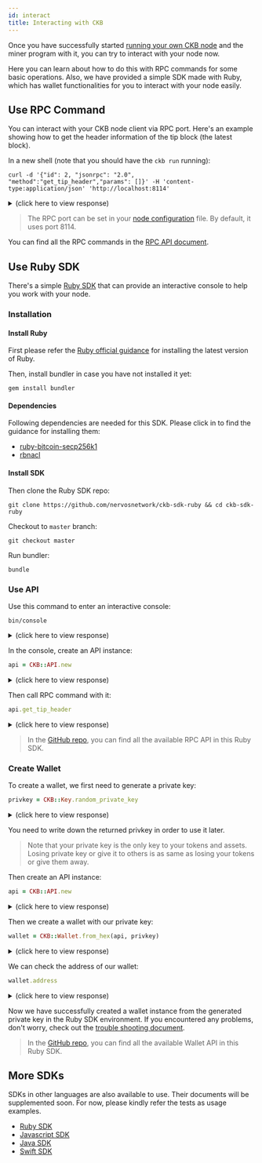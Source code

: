 ```yaml
---
id: interact
title: Interacting with CKB
---
```


Once you have successfully started [running your own CKB node](run-node) and the miner program with it, you can try to interact with your node now.

Here you can learn about how to do this with RPC commands for some basic operations. Also, we have provided a simple SDK made with Ruby, which has wallet functionalities for you to interact with your node easily. 


## Use RPC Command
You can interact with your CKB node client via RPC port. Here's an example showing how to get the header information of the tip block (the latest block).

In a new shell (note that you should have the `ckb run` running):
```shell
curl -d '{"id": 2, "jsonrpc": "2.0", "method":"get_tip_header","params": []}' -H 'content-type:application/json' 'http://localhost:8114'
```

<details>
<summary>(click here to view response)</summary>
```shell
$ curl -d '{"id": 2, "jsonrpc": "2.0", "method":"get_tip_header","params": []}' -H 'content-type:application/json' 'http://localhost:8114'
{
    "jsonrpc":"2.0",
    "result":{"difficulty":"0x100",
    "hash":"0xabe655029aa05408ff0ae846ecc32b40b9edf703440627bcaeda3626cf07f8db",
    "number":"0",
    "parent_hash":"0x0000000000000000000000000000000000000000000000000000000000000000",
    "proposals_root":"0x0000000000000000000000000000000000000000000000000000000000000000",
    "seal":
    {
        "nonce":"0",
        "proof":"0x00"
    },
    "timestamp":"0","transactions_root":"0x013d8bd8c65e22655cc907c146c8ca8eaa2cfef46bf5b5f08dc145d72bf65a60",
    "uncles_count":0,"uncles_hash":"0x0000000000000000000000000000000000000000000000000000000000000000",
    "version":0,
    "witnesses_root":"0x0000000000000000000000000000000000000000000000000000000000000000"},
    "id":1
}
```
</details>

> The RPC port can be set in your [node configuration](https://github.com/nervosnetwork/ckb/blob/develop/docs/configure.md) file. By default, it uses port 8114.

You can find all the RPC commands in the [RPC API document](../api/rpc).


## Use Ruby SDK

There's a simple [Ruby SDK](https://github.com/nervosnetwork/ckb-sdk-ruby) that can provide an interactive console to help you work with your node.

### Installation 

#### Install Ruby
First please refer the [Ruby official guidance](https://www.ruby-lang.org/en/downloads/) for installing the latest version of Ruby.

Then, install bundler in case you have not installed it yet:
```shell
gem install bundler
```

#### Dependencies
Following dependencies are needed for this SDK. Please click in to find the guidance for installing them:
* [ruby-bitcoin-secp256k1](https://github.com/cryptape/ruby-bitcoin-secp256k1#ruby-bitcoin-secp256k1)
* [rbnacl](https://github.com/crypto-rb/rbnacl#installation)

#### Install SDK
Then clone the Ruby SDK repo:
```shell
git clone https://github.com/nervosnetwork/ckb-sdk-ruby && cd ckb-sdk-ruby
```

Checkout to `master` branch:
```shell
git checkout master
```

Run bundler:
```shell
bundle
```

### Use API

Use this command to enter an interactive console:
```shell
bin/console
```

<details>
<summary>(click here to view response)</summary>
```shell
$ bin/console 
[1] pry(main)> 
```
</details>

In the console, create an API instance:
```ruby
api = CKB::API.new
```

<details>
<summary>(click here to view response)</summary>
```ruby
[1] pry(main)> api = CKB::API.new
=> #<API@http://localhost:8114>
```
</details>

Then call RPC command with it:
```ruby
api.get_tip_header
```

<details>
<summary>(click here to view response)</summary>
```ruby
[2] pry(main)> api.get_tip_header
=> #<CKB::Types::BlockHeader:0x00007fb531177440
 @difficulty="0x100",
 @epoch="0",
 @hash="0x4c2f8ba5f5a0104eaf84fcbb16af4b0e7ca2f2fdb076e748d54ef876d085d49e",
 @number="0",
 @parent_hash="0x0000000000000000000000000000000000000000000000000000000000000000",
 @proposals_hash="0x0000000000000000000000000000000000000000000000000000000000000000",
 @seal=#<CKB::Types::Seal:0x00007fb531185ef0 @nonce="0", @proof="0x00">,
 @timestamp="0",
 @transactions_root="0xf8532f2ed92aad146878dca1d5ad9840e9c803ab85d1361652500eaee09c9038",
 @uncles_count=0,
 @uncles_hash="0x0000000000000000000000000000000000000000000000000000000000000000",
 @version="0",
 @witnesses_root="0x0000000000000000000000000000000000000000000000000000000000000000">
```
</details>

> In the [GitHub repo](https://github.com/nervosnetwork/ckb-sdk-ruby/blob/master/lib/ckb/api.rb), you can find all the available RPC API in this Ruby SDK.

### Create Wallet
To create a wallet, we first need to generate a private key:
``` ruby
privkey = CKB::Key.random_private_key
``` 

<details>
<summary>(click here to view response)</summary>
```ruby
[1] pry(main)> privkey = CKB::Key.random_private_key
=> "0x99f5b41b3d02b74f262790f827890ab03c0b4f1e80427d0d24ceac2f0148d047"
```
</details>

You need to write down the returned privkey in order to use it later.

> Note that your private key is the only key to your tokens and assets. Losing private key or give it to others is as same as losing your tokens or give them away.

Then create an API instance:
```ruby
api = CKB::API.new
```

<details>
<summary>(click here to view response)</summary>
```ruby
[2] pry(main)> api = CKB::API.new
=> #<API@http://localhost:8114>
```
</details>


Then we create a wallet with our private key:
```ruby
wallet = CKB::Wallet.from_hex(api, privkey)
```

<details>
<summary>(click here to view response)</summary>
```ruby
[3] pry(main)> wallet = CKB::Wallet.from_hex(api, privkey)
=> #<CKB::Wallet:0x00007f932597a530
 @api=#<API@http://localhost:8114>,
 @key=
  #<CKB::Key:0x00007f932597b318
   @address=
    #<CKB::Address:0x00007f932597a580
     @prefix="ckt",
     @pubkey="0x0353051e82d41413c5e14e0ad3e24eba15c9e50c0823b920fae5c777f59265370c">,
   @privkey="0x99f5b41b3d02b74f262790f827890ab03c0b4f1e80427d0d24ceac2f0148d047",
   @pubkey="0x0353051e82d41413c5e14e0ad3e24eba15c9e50c0823b920fae5c777f59265370c">>
```
</details>

We can check the address of our wallet:
```ruby
wallet.address
```

<details>
<summary>(click here to view response)</summary>
```ruby
[4] pry(main)> wallet.address
=> "ckt1q9gry5zgavgjvc3qhnvcujj5w95we9pyuxl3rj8mhwalwg"
```
</details>

Now we have successfully created a wallet instance from the generated private key in the Ruby SDK environment. If you encountered any problems, don't worry, check out the [trouble shooting document](../references/troubleshooting).

> In the [GitHub repo](https://github.com/nervosnetwork/ckb-sdk-ruby/blob/master/lib/ckb/wallet.rb), you can find all the available Wallet API in this Ruby SDK.

## More SDKs

SDKs in other languages are also available to use. Their documents will be supplemented soon. For now, please kindly refer the tests as usage examples.

* [Ruby SDK](https://github.com/nervosnetwork/ckb-sdk-ruby)
* [Javascript SDK](https://github.com/nervosnetwork/ckb-sdk-js)
* [Java SDK](https://github.com/nervosnetwork/ckb-sdk-java)
* [Swift SDK](https://github.com/nervosnetwork/ckb-sdk-swift)
